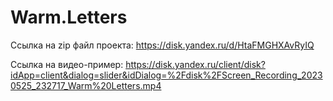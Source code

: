 # Warm.Letters
Ссылка на zip файл проекта: https://disk.yandex.ru/d/HtaFMGHXAvRyIQ

Ссылка на видео-пример: https://disk.yandex.ru/client/disk?idApp=client&dialog=slider&idDialog=%2Fdisk%2FScreen_Recording_20230525_232717_Warm%20Letters.mp4
